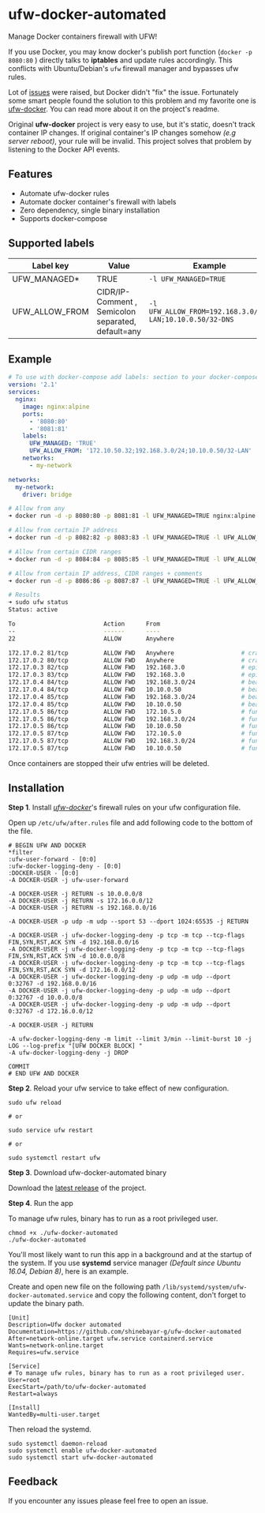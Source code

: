# ufw-docker-automated

Manage Docker containers firewall with UFW!

If you use Docker, you may know docker's publish port function (`docker -p 8080:80` ) directly talks to **iptables** and update rules accordingly.
This conflicts with Ubuntu/Debian's `ufw` firewall manager and bypasses ufw rules.

Lot of [issues](https://github.com/moby/moby/issues/4737) were raised, but Docker didn't "fix" the issue.
Fortunately some smart people found the solution to this problem and my favorite one is [ufw-docker](https://github.com/chaifeng/ufw-docker). You can read more about it on the project's readme.

Original **ufw-docker** project is very easy to use, but it's static, doesn't track container IP changes. If original container's IP changes somehow _(e.g server reboot)_, your rule will be invalid.
This project solves that problem by listening to the Docker API events.

## Features

- Automate ufw-docker rules
- Automate docker container's firewall with labels
- Zero dependency, single binary installation
- Supports docker-compose

## Supported labels

| Label key      | Value                                              | Example                                                  |
| -------------- | -------------------------------------------------- | -------------------------------------------------------- |
| UFW_MANAGED\*  | TRUE                                               | `-l UFW_MANAGED=TRUE`                                    |
| UFW_ALLOW_FROM | CIDR/IP-Comment , Semicolon separated, default=any | `-l UFW_ALLOW_FROM=192.168.3.0/24-LAN;10.10.0.50/32-DNS` |

## Example

```yml
# To use with docker-compose add labels: section to your docker-compose.yml file
version: '2.1'
services:
  nginx:
    image: nginx:alpine
    ports:
      - '8080:80'
      - '8081:81'
    labels:
      UFW_MANAGED: 'TRUE'
      UFW_ALLOW_FROM: '172.10.50.32;192.168.3.0/24;10.10.0.50/32-LAN'
    networks:
      - my-network

networks:
  my-network:
    driver: bridge
```

```sh
# Allow from any
➜ docker run -d -p 8080:80 -p 8081:81 -l UFW_MANAGED=TRUE nginx:alpine

# Allow from certain IP address
➜ docker run -d -p 8082:82 -p 8083:83 -l UFW_MANAGED=TRUE -l UFW_ALLOW_FROM=192.168.3.0 nginx:alpine

# Allow from certain CIDR ranges
➜ docker run -d -p 8084:84 -p 8085:85 -l UFW_MANAGED=TRUE -l UFW_ALLOW_FROM="192.168.3.0/24;10.10.0.50/32" nginx:alpine

# Allow from certain IP address, CIDR ranges + comments
➜ docker run -d -p 8086:86 -p 8087:87 -l UFW_MANAGED=TRUE -l UFW_ALLOW_FROM="172.10.5.0;192.168.3.0/24-LAN;10.10.0.50/32-DNS" nginx:alpine

# Results
➜ sudo ufw status
Status: active

To                         Action      From
--                         ------      ----
22                         ALLOW       Anywhere

172.17.0.2 81/tcp          ALLOW FWD   Anywhere                   # crazy_keller:e875afe93296
172.17.0.2 80/tcp          ALLOW FWD   Anywhere                   # crazy_keller:e875afe93296
172.17.0.3 82/tcp          ALLOW FWD   192.168.3.0                # epic_lederberg:7c5001108663
172.17.0.3 83/tcp          ALLOW FWD   192.168.3.0                # epic_lederberg:7c5001108663
172.17.0.4 84/tcp          ALLOW FWD   192.168.3.0/24             # beautiful_taussig:089400a84073
172.17.0.4 84/tcp          ALLOW FWD   10.10.0.50                 # beautiful_taussig:089400a84073
172.17.0.4 85/tcp          ALLOW FWD   192.168.3.0/24             # beautiful_taussig:089400a84073
172.17.0.4 85/tcp          ALLOW FWD   10.10.0.50                 # beautiful_taussig:089400a84073
172.17.0.5 86/tcp          ALLOW FWD   172.10.5.0                 # funny_aryabhata:9eb642f07bde
172.17.0.5 86/tcp          ALLOW FWD   192.168.3.0/24             # funny_aryabhata:9eb642f07bde LAN
172.17.0.5 86/tcp          ALLOW FWD   10.10.0.50                 # funny_aryabhata:9eb642f07bde DNS
172.17.0.5 87/tcp          ALLOW FWD   172.10.5.0                 # funny_aryabhata:9eb642f07bde
172.17.0.5 87/tcp          ALLOW FWD   192.168.3.0/24             # funny_aryabhata:9eb642f07bde LAN
172.17.0.5 87/tcp          ALLOW FWD   10.10.0.50                 # funny_aryabhata:9eb642f07bde DNS
```

Once containers are stopped their ufw entries will be deleted.

## Installation

**Step 1**. Install [_ufw-docker_](https://github.com/chaifeng/ufw-docker#solving-ufw-and-docker-issues)'s firewall rules on your ufw configuration file.

Open up `/etc/ufw/after.rules` file and add following code to the bottom of the file.

```
# BEGIN UFW AND DOCKER
*filter
:ufw-user-forward - [0:0]
:ufw-docker-logging-deny - [0:0]
:DOCKER-USER - [0:0]
-A DOCKER-USER -j ufw-user-forward

-A DOCKER-USER -j RETURN -s 10.0.0.0/8
-A DOCKER-USER -j RETURN -s 172.16.0.0/12
-A DOCKER-USER -j RETURN -s 192.168.0.0/16

-A DOCKER-USER -p udp -m udp --sport 53 --dport 1024:65535 -j RETURN

-A DOCKER-USER -j ufw-docker-logging-deny -p tcp -m tcp --tcp-flags FIN,SYN,RST,ACK SYN -d 192.168.0.0/16
-A DOCKER-USER -j ufw-docker-logging-deny -p tcp -m tcp --tcp-flags FIN,SYN,RST,ACK SYN -d 10.0.0.0/8
-A DOCKER-USER -j ufw-docker-logging-deny -p tcp -m tcp --tcp-flags FIN,SYN,RST,ACK SYN -d 172.16.0.0/12
-A DOCKER-USER -j ufw-docker-logging-deny -p udp -m udp --dport 0:32767 -d 192.168.0.0/16
-A DOCKER-USER -j ufw-docker-logging-deny -p udp -m udp --dport 0:32767 -d 10.0.0.0/8
-A DOCKER-USER -j ufw-docker-logging-deny -p udp -m udp --dport 0:32767 -d 172.16.0.0/12

-A DOCKER-USER -j RETURN

-A ufw-docker-logging-deny -m limit --limit 3/min --limit-burst 10 -j LOG --log-prefix "[UFW DOCKER BLOCK] "
-A ufw-docker-logging-deny -j DROP

COMMIT
# END UFW AND DOCKER
```

**Step 2**. Reload your ufw service to take effect of new configuration.

```
sudo ufw reload

# or

sudo service ufw restart

# or

sudo systemctl restart ufw
```

**Step 3**. Download ufw-docker-automated binary

Download the [latest release](https://github.com/shinebayar-g/ufw-docker-automated/releases/latest) of the project.

**Step 4**. Run the app

To manage ufw rules, binary has to run as a root privileged user.

```
chmod +x ./ufw-docker-automated
./ufw-docker-automated
```

You'll most likely want to run this app in a background and at the startup of the system.
If you use **systemd** service manager _(Default since Ubuntu 16.04, Debian 8)_, here is an example.

Create and open new file on the following path `/lib/systemd/system/ufw-docker-automated.service` and copy the following content, don't forget to update the binary path.

```
[Unit]
Description=Ufw docker automated
Documentation=https://github.com/shinebayar-g/ufw-docker-automated
After=network-online.target ufw.service containerd.service
Wants=network-online.target
Requires=ufw.service

[Service]
# To manage ufw rules, binary has to run as a root privileged user.
User=root
ExecStart=/path/to/ufw-docker-automated
Restart=always

[Install]
WantedBy=multi-user.target
```

Then reload the systemd.

```
sudo systemctl daemon-reload
sudo systemctl enable ufw-docker-automated
sudo systemctl start ufw-docker-automated
```

## Feedback

If you encounter any issues please feel free to open an issue.
